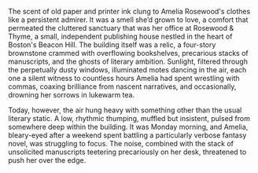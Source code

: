 The scent of old paper and printer ink clung to Amelia Rosewood's clothes like a persistent admirer. It was a smell she’d grown to love, a comfort that permeated the cluttered sanctuary that was her office at Rosewood & Thyme, a small, independent publishing house nestled in the heart of Boston's Beacon Hill. The building itself was a relic, a four-story brownstone crammed with overflowing bookshelves, precarious stacks of manuscripts, and the ghosts of literary ambition. Sunlight, filtered through the perpetually dusty windows, illuminated motes dancing in the air, each one a silent witness to countless hours Amelia had spent wrestling with commas, coaxing brilliance from nascent narratives, and occasionally, drowning her sorrows in lukewarm tea.

Today, however, the air hung heavy with something other than the usual literary static. A low, rhythmic thumping, muffled but insistent, pulsed from somewhere deep within the building. It was Monday morning, and Amelia, bleary-eyed after a weekend spent battling a particularly verbose fantasy novel, was struggling to focus. The noise, combined with the stack of unsolicited manuscripts teetering precariously on her desk, threatened to push her over the edge.
